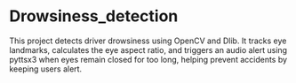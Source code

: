# Drowsiness_detection
This project detects driver drowsiness using OpenCV and Dlib. It tracks eye landmarks, calculates the eye aspect ratio, and triggers an audio alert using pyttsx3 when eyes remain closed for too long, helping prevent accidents by keeping users alert.
